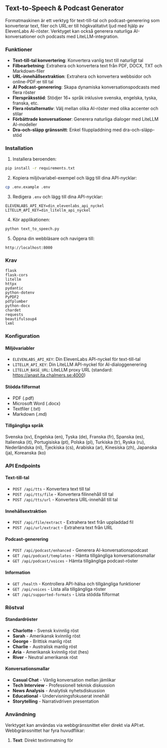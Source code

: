 ## Text-to-Speech & Podcast Generator

Formatmaskinen är ett verktyg för text-till-tal och podcast-generering som konverterar text, filer och URL:er till högkvalitativt ljud med hjälp av ElevenLabs AI-röster. Verktyget kan också generera naturliga AI-konversationer och podcasts med LiteLLM-integration.

### Funktioner

- **Text-till-tal konvertering**: Konvertera vanlig text till naturligt tal
- **Filbearbetning**: Extrahera och konvertera text från PDF, DOCX, TXT och Markdown-filer
- **URL-innehållsextraktion**: Extrahera och konvertera webbsidor och online-PDF:er till tal
- **AI Podcast-generering**: Skapa dynamiska konversationspodcasts med flera röster
- **Flerspråksstöd**: Stödjer 16+ språk inklusive svenska, engelska, tyska, franska, etc.
- **Flera röstalternativ**: Välj mellan olika AI-röster med olika accenter och stilar
- **Förbättrade konversationer**: Generera naturliga dialoger med LiteLLM AI-modeller
- **Dra-och-släpp gränssnitt**: Enkel filuppladdning med dra-och-släpp-stöd

### Installation

1. Installera beroenden:
```bash
pip install -r requirements.txt
```

2. Kopiera miljövariabel-exempel och lägg till dina API-nycklar:
```bash
cp .env.example .env
```

3. Redigera `.env` och lägg till dina API-nycklar:
```
ELEVENLABS_API_KEY=din_elevenlabs_api_nyckel
LITELLM_API_KEY=din_litellm_api_nyckel
```

4. Kör applikationen:
```bash
python text_to_speech.py
```

5. Öppna din webbläsare och navigera till:
```
http://localhost:8000
```

### Krav

```
flask
flask-cors
litellm
httpx
pydantic
python-dotenv
PyPDF2
pdfplumber
python-docx
chardet
requests
beautifulsoup4
lxml
```

### Konfiguration

#### Miljövariabler

- `ELEVENLABS_API_KEY`: Din ElevenLabs API-nyckel för text-till-tal
- `LITELLM_API_KEY`: Din LiteLLM API-nyckel för AI-dialoggenerering
- `LITELLM_BASE_URL`: LiteLLM proxy URL (standard: https://anast.ita.chalmers.se:4000)

#### Stödda filformat

- PDF (.pdf)
- Microsoft Word (.docx)
- Textfiler (.txt)
- Markdown (.md)

#### Tillgängliga språk

Svenska (sv), Engelska (en), Tyska (de), Franska (fr), Spanska (es), Italienska (it), Portugisiska (pt), Polska (pl), Turkiska (tr), Ryska (ru), Nederländska (nl), Tjeckiska (cs), Arabiska (ar), Kinesiska (zh), Japanska (ja), Koreanska (ko)

### API Endpoints

#### Text-till-tal
- `POST /api/tts` - Konvertera text till tal
- `POST /api/tts/file` - Konvertera filinnehåll till tal
- `POST /api/tts/url` - Konvertera URL-innehåll till tal

#### Innehållsextraktion
- `POST /api/file/extract` - Extrahera text från uppladdad fil
- `POST /api/url/extract` - Extrahera text från URL

#### Podcast-generering
- `POST /api/podcast/enhanced` - Generera AI-konversationspodcast
- `GET /api/podcast/templates` - Hämta tillgängliga konversationsmallar
- `GET /api/podcast/voices` - Hämta tillgängliga podcast-röster

#### Information
- `GET /health` - Kontrollera API-hälsa och tillgängliga funktioner
- `GET /api/voices` - Lista alla tillgängliga röster
- `GET /api/supported-formats` - Lista stödda filformat

### Röstval

#### Standardröster
- **Charlotte** - Svensk kvinnlig röst
- **Sarah** - Amerikansk kvinnlig röst
- **George** - Brittisk manlig röst
- **Charlie** - Australisk manlig röst
- **Aria** - Amerikansk kvinnlig röst (hes)
- **River** - Neutral amerikansk röst

#### Konversationsmallar
- **Casual Chat** - Vänlig konversation mellan jämlikar
- **Tech Interview** - Professionell teknisk diskussion
- **News Analysis** - Analytisk nyhetsdiskussion
- **Educational** - Undervisningsfokuserat innehåll
- **Storytelling** - Narrativdriven presentation

### Användning

Verktyget kan användas via webbgränssnittet eller direkt via API:et. Webbgränssnittet har fyra huvudflikar:

1. **Text**: Direkt textinmatning för
